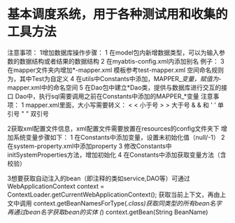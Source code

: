 # 基本调度系统，用于各种测试用和收集的工具方法
注意事项：
1增加数据库操作步骤：
    1 在model包内新增数据类型，可以为输入参数的数据结构或者结果的数据结构
    2 在myabtis-config.xml内添加别名
    例子：<typeAlias alias="Task" type="model.Task"/>
    3 在mapper文件夹内增加*-mapper.xml
    模板参考test-mapper.xml
    空间命名规则为<mapper namespace="mapperNS.Test">，其中Test为自定义
    4 在utils中Constants中添加，MAPPER_*变量，赋值为*-mapper.xml中的命名空间
    5 在Dao包中建立*Dao类，提供与数据库进行交互的接口
    Dao中，执行sql需要调用之前在Constants中添加的MAPPER_*变量
 注意事项：
    1 mapper.xml里面，大小写需要转义：
    &lt;    <   小于号
    &gt;    >   大于号
    &amp;   &   和
    &apos;  ’   单引号
    &quot;  "   双引号

2获取xml配置文件信息，xml配置文件需要放置在resources的config文件夹下
    增加系统变量步骤如下：
    1 在Constants中添加变量，设置未初始化值（null/-1）
    2 在system-property.xml中添加property
    3 修改Constants中initSystemProperties方法，增加初始化
    4 在Constants中添加获取变量方法（含校验）

 3想要获取自动注入的bean（即注释的类如service,DAO等）可通过
 WebApplicationContext context = ContextLoader.getCurrentWebApplicationContext();
 获取当前上下文，再由上文中调用
 context.getBeanNamesForType(*.class)获取同类型的所有bean名字
 再通过bean名字获取bean的实体
 (*) context.getBean(String BeanName)







